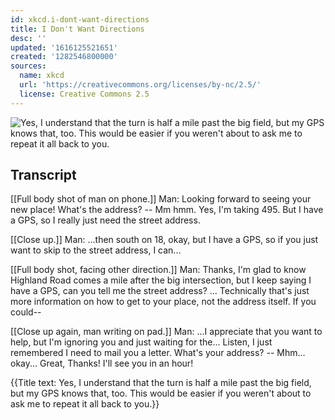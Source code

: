 ```yaml
---
id: xkcd.i-dont-want-directions
title: I Don't Want Directions
desc: ''
updated: '1616125521651'
created: '1282546800000'
sources:
  name: xkcd
  url: 'https://creativecommons.org/licenses/by-nc/2.5/'
  license: Creative Commons 2.5
---
```

![Yes, I understand that the turn is half a mile past the big field, but my GPS knows that, too.  This would be easier if you weren't about to ask me to repeat it all back to you.](https://imgs.xkcd.com/comics/i_dont_want_directions.png)

## Transcript
[[Full body shot of man on phone.]]
Man: Looking forward to seeing your new place! What's the address? -- Mm hmm. Yes, I'm taking 495. But I have a GPS, so I really just need the street address.

[[Close up.]]
Man: ...then south on 18, okay, but I have a GPS, so if you just want to skip to the street address, I can...

[[Full body shot, facing other direction.]]
Man: Thanks, I'm glad to know Highland Road comes a mile after the big intersection, but I keep saying I 
have a GPS,
 can you tell me the street address? ... Technically that's just more information on how to get to your place, not the address itself. If you could--

[[Close up again, man writing on pad.]]
Man: ...I appreciate that you want to help, but I'm 
ignoring
 you and just waiting for the... Listen, I just remembered I need to mail you a letter. What's your address? -- Mhm... okay... Great, Thanks! I'll see you in an hour!

{{Title text: Yes, I understand that the turn is half a mile past the big field, but my GPS knows that, too.  This would be easier if you weren't about to ask me to repeat it all back to you.}}
